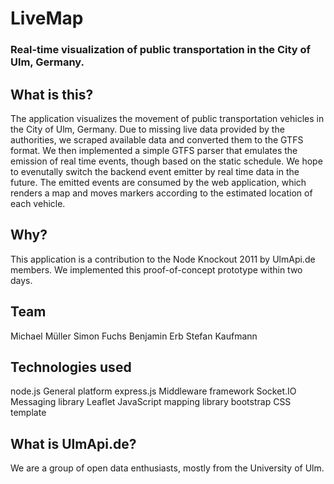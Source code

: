 # LiveMap
### Real-time visualization of public transportation in the City of Ulm, Germany.


## What is this?

The application visualizes the movement of public transportation vehicles in the City of Ulm, Germany. Due to missing live data provided by the authorities, we scraped available data and converted them to the GTFS format. We then implemented a simple GTFS parser that emulates the emission of real time events, though based on the static schedule. We hope to evenutally switch the backend event emitter by real time data in the future. The emitted events are consumed by the web application, which renders a map and moves markers according to the estimated location of each vehicle.


## Why?

This application is a contribution to the Node Knockout 2011 by UlmApi.de members.
We implemented this proof-of-concept prototype within two days.


## Team

Michael Müller
Simon Fuchs
Benjamin Erb
Stefan Kaufmann


## Technologies used

node.js
    General platform
express.js
    Middleware framework
Socket.IO
    Messaging library
Leaflet
    JavaScript mapping library
bootstrap
    CSS template


## What is UlmApi.de?

We are a group of open data enthusiasts, mostly from the University of Ulm.




